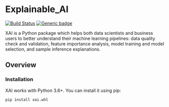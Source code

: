 Explainable_AI
==============

[![Build Status](https://jenkins.ml.only.sap/buildStatus/icon?job=Explainable_AI%2Fmaster)](https://jenkins.ml.only.sap/job/Explainable_AI/job/master/)
[![Generic badge](https://img.shields.io/badge/<docs>-<passing>-<GREEN>.svg)](https://github.wdf.sap.corp/pages/ML-Leonardo/Explainable_AI/)

XAI is a Python package which helps both data scientists and business users 
to better understand their machine learning pipelines:
data quality check and validation, feature importance analysis, 
model training and model selection, and sample inference explanations. 


Overview
---------

### Installation ###

XAI works with Python 3.6+. You can install it using pip:

````
pip install xai.whl

````

